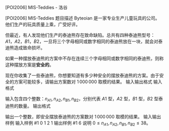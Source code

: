 



[POI2006] MIS-Teddies - 洛谷














[POI2006] MIS-Teddies
题目描述
Byteoian 是一家专业生产儿童玩具的公司。他们生产的玩具质量上乘，广受好评。

但最近，有人发现他们生产的泰迪熊存在致命缺陷。总共有四种泰迪熊型号：$A1$，$A2$，$B1$，$B2$，一旦将三个字母相同或数字相同的泰迪熊放在一块，就会对泰迪熊造成致命损坏。

如果一种摆放泰迪熊的方案中不存在连续三个字母相同或数字相同的泰迪熊，则称这种摆放方案是**安全的**。

现在你收集了一些泰迪熊，你想要知道有多少种安全的摆放泰迪熊的方案。由于安全的方案可能较多，请输出方案数对 $1\,000\,000$ 取模的结果。
输入输出格式
输入格式

输入包含四个整数：$n_{A1},n_{A2},n_{B1},n_{B2}$，分别代表 $A1$ 型，$A2$ 型，$B1$ 型，$B2$ 型泰迪熊的数量。
输出格式

输出一个整数，即安全摆放泰迪熊的方案数对 $1\,000\,000$ 取模的结果。
输入输出样例
输入样例 #1
0 1 2 1
输出样例 #1
6
说明
$0 \leq n_{A1},n_{A2},n_{B1},n_{B2} \leq 38$。






